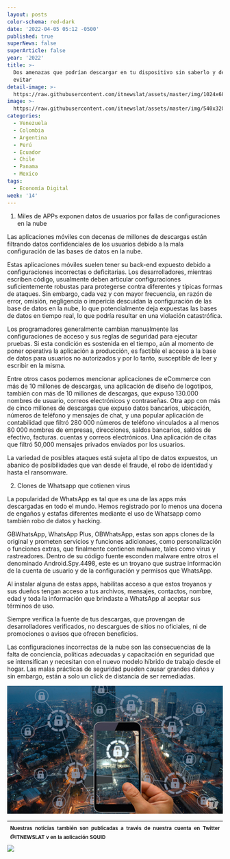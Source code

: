 ```yaml
---
layout: posts
color-schema: red-dark
date: '2022-04-05 05:12 -0500'
published: true
superNews: false
superArticle: false
year: '2022'
title: >-
  Dos amenazas que podrían descargar en tu dispositivo sin saberlo y deberías
  evitar 
detail-image: >-
  https://raw.githubusercontent.com/itnewslat/assets/master/img/1024x680/seguridad-mobil-g.jpg
image: >-
  https://raw.githubusercontent.com/itnewslat/assets/master/img/540x320/seguridad-mobil-p.jpg
categories:
  - Venezuela
  - Colombia
  - Argentina
  - Perú
  - Ecuador
  - Chile
  - Panama
  - Mexico
tags:
  - Economía Digital
week: '14'
---
```

1. Miles de APPs exponen datos de usuarios por fallas de configuraciones en la nube 
 
Las aplicaciones móviles con decenas de millones de descargas están filtrando datos confidenciales de los usuarios debido a la mala configuración de las bases de datos en la nube.
 
Estas aplicaciones móviles suelen tener su back-end expuesto debido a configuraciones incorrectas o deficitarias. Los desarrolladores, mientras escriben código, usualmente deben articular configuraciones suficientemente robustas para protegerse contra diferentes y típicas  formas de ataques. Sin embargo, cada vez y con mayor frecuencia, en razón de error, omisión, negligencia o impericia descuidan la configuración de las base de datos en la nube, lo que potencialmente deja expuestas las bases de datos en tiempo real, lo que podría resultar en una violación catastrófica.
 
Los programadores generalmente cambian manualmente las configuraciones de acceso y sus reglas de seguridad para ejecutar pruebas. Si esta condición es sostenida en el tiempo, aún al momento de poner operativa la aplicación a producción, es factible el acceso a la base de datos para usuarios no autorizados y por lo tanto, susceptible de leer y escribir en la misma.
 
Entre otros casos podemos mencionar aplicaciones de eCommerce con más de 10 millones de descargas, una aplicación de diseño de logotipos, también con más de 10 millones de descargas, que expuso 130.000 nombres de usuario, correos electrónicos y contraseñas. Otra app con más de cinco millones de descargas que expuso datos bancarios, ubicación, números de teléfono y mensajes de chat, y una popular aplicación de contabilidad que filtró 280 000 números de teléfono vinculados a al menos 80 000 nombres de empresas, direcciones, saldos bancarios, saldos de efectivo, facturas. cuentas y correos electrónicos. Una aplicación de citas que filtró 50,000 mensajes privados enviados por los usuarios.
 
La variedad de posibles ataques está sujeta al tipo de datos expuestos, un abanico de posibilidades que van desde el fraude, el robo de identidad y hasta el ransomware.
 
2. Clones de Whatsapp que cotienen virus 
 
La popularidad de WhatsApp es tal que es una de las apps más descargadas en todo el mundo. Hemos registrado por lo menos una docena de engaños y estafas diferentes mediante el uso de Whatsapp como también robo de datos y hacking.
 
GBWhatsApp, WhatsApp Plus, OBWhatsApp, estas son apps clones de la original y prometen servicios y funciones adicionaes, como personalización o funciones extras, que finalmente contienen malware, tales como virus y rastreadores. Dentro de su código fuente esconden malware entre otros el denominado Android.Spy.4498, este es un troyano que sustrae información de la cuenta de usuario y de la configuración y permisos que WhatsApp.
 
Al instalar alguna de estas apps, habilitas acceso a que estos troyanos y sus dueños tengan acceso a tus archivos, mensajes, contactos, nombre, edad y toda la información que brindaste a WhatsApp al aceptar sus términos de uso.
 
Siempre verifica la fuente de tus descargas, que provengan de desarrolladores verificados, no descargues de sitios no oficiales, ni de promociones o avisos que ofrecen beneficios.
 
Las configuraciones incorrectas de la nube son las consecuencias de la falta de conciencia, políticas adecuadas y capacitación en seguridad que se intensifican y necesitan con el nuevo modelo híbrido de trabajo desde el hogar. Las malas prácticas de seguridad pueden causar grandes daños y sin embargo, están a solo un click de distancia de ser remediadas.

![](https://raw.githubusercontent.com/itnewslat/assets/master/img/540x320/seguridad-mobil-p.jpg)

<table style="height: 42px;" width="569">
<tbody>
<tr>
<td style="text-align: justify;"><sub><strong>Nuestras noticias también son publicadas a través de nuestra cuenta en Twitter <a href="https://twitter.com/itnewslat?lang=es">@ITNEWSLAT</a> y en la aplicación <a href="https://squidapp.co/en/">SQUID</a></strong></sub></td>
</tr>
</tbody>
</table>

<img src="https://tracker.metricool.com/c3po.jpg?hash=56f88a41e39ab42c063cc51676587a04"/>
